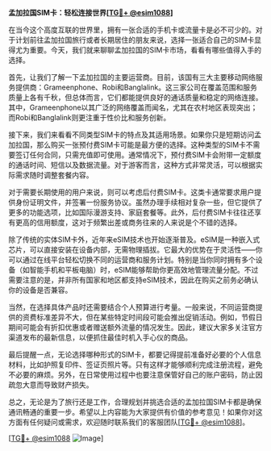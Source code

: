 **孟加拉国SIM卡：轻松连接世界[[TG💪+ @esim1088](https://t.me/s/esim1088)]**

在当今这个高度互联的世界里，拥有一张合适的手机卡或流量卡是必不可少的。对于计划前往孟加拉国旅行或者长期居住的朋友来说，选择一张适合自己的SIM卡显得尤为重要。今天，我们就来聊聊孟加拉国的SIM卡市场，看看有哪些值得入手的选择。

首先，让我们了解一下孟加拉国的主要运营商。目前，该国有三大主要移动网络服务提供商：Grameenphone、Robi和Banglalink。这三家公司在覆盖范围和服务质量上各有千秋，但总体而言，它们都能提供良好的通话质量和稳定的网络连接。其中，Grameenphone以其广泛的网络覆盖而闻名，尤其在农村地区表现突出；而Robi和Banglalink则更注重于性价比和服务创新。

接下来，我们来看看不同类型SIM卡的特点及其适用场景。如果你只是短期访问孟加拉国，那么购买一张预付费SIM卡可能是最方便的选择。这种类型的SIM卡不需要签订任何合同，只需充值即可使用。通常情况下，预付费SIM卡会附带一定额度的通话时间、短信以及数据流量。对于游客而言，这种方式非常灵活，可以根据实际需求随时调整套餐内容。

对于需要长期使用的用户来说，则可以考虑后付费SIM卡。这类卡通常要求用户提供身份证明文件，并签署一份服务协议。虽然办理手续相对复杂一些，但它提供了更多的功能选项，比如国际漫游支持、家庭套餐等。此外，后付费SIM卡往往还享有更高的信用额度，这对于频繁出差或商务往来的人来说是个不错的选择。

除了传统的实体SIM卡外，近年来eSIM技术也开始逐渐普及。eSIM是一种嵌入式芯片，可以直接安装在设备内部，无需物理插拔。它最大的优势在于灵活性——你可以通过在线平台轻松切换不同的运营商和服务计划。特别是当你同时拥有多个设备（如智能手机和平板电脑）时，eSIM能够帮助你更高效地管理流量分配。不过需要注意的是，并非所有国家和地区都支持eSIM技术，因此在购买之前务必确认你的设备是否兼容。

当然，在选择具体产品时还需要结合个人预算进行考量。一般来说，不同运营商提供的资费标准差异不大，但在某些特定时间段可能会推出促销活动。例如，节假日期间可能会有折扣优惠或者赠送额外流量的情况发生。因此，建议大家多关注官方渠道发布的最新信息，以便抓住最佳时机入手心仪的商品。

最后提醒一点，无论选择哪种形式的SIM卡，都要记得提前准备好必要的个人信息材料，比如护照复印件、签证页照片等。只有这样才能够顺利完成注册流程，避免不必要的麻烦。另外，在日常使用过程中也要注意保管好自己的账户密码，防止因疏忽大意而导致财产损失。

总之，无论是为了旅行还是工作，合理规划并挑选合适的孟加拉国SIM卡都是确保通讯畅通的重要一步。希望以上内容能为大家提供有价值的参考意见！如果你对这方面有任何疑问或需求，欢迎随时联系我们的客服团队[[TG💪+ @esim1088](https://t.me/s/esim1088)]。

[[TG💪+ @esim1088](https://t.me/s/esim1088) ![Image](https://i.postimg.cc/4NQfJmqS/Snipaste-2025-05-13-00-14-12.png)]